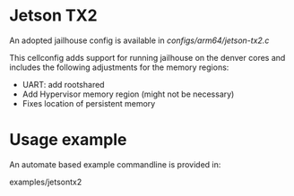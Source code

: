 # Jetson TX2

An adopted jailhouse config is available in *configs/arm64/jetson-tx2.c*

This cellconfig adds support for running jailhouse on the denver cores
and includes the following adjustments for the memory regions:
- UART: add rootshared
- Add Hypervisor memory region (might not be necessary)
- Fixes location of persistent memory


# Usage example

An automate based example commandline is provided in:

examples/jetsontx2
